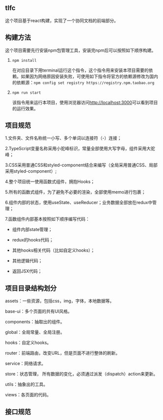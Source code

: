 ## tlfc

这个项目基于react构建，实现了一个协同文档的前端部分。

## 构建方法

这个项目需要先行安装npm包管理工具，安装完npm后可以按照如下顺序构建。

1.   `npm install`

     在对应目录下用terminal运行这个指令，这个指令用来安装本项目需要的依赖。如果因为网络原因安装失败，可使用如下指令将官方的依赖源修改为国内的依赖源：`npm config set registry https://registry.npm.taobao.org`

2.   `npm run start`

     该指令用来运行本项目，使用浏览器访问[http://localhost:3000](http://localhost:3000)可以看到项目的运行效果。

## 项目规范

1.文件夹、文件名称统一小写、多个单词以连接符（-）连接；

2.TypeScript变量名称采用小驼峰标识，常量全部使用大写字母，组件采用大驼峰；

3.CSS采用普通CSS和styled-component结合来编写（全局采用普通CSS、局部采用styled-component）; 

4.整个项目统一使用函数式组件，拥抱Hooks；

5.所有的函数式组件，为了避免不必要的渲染，全部使用memo进行包裹；

6.组件内部的状态，使用useState、useReducer；业务数据全部放在redux中管理；

7.函数组件内部基本按照如下顺序编写代码：

-   组件内部state管理；

-   redux的hooks代码；

-   其他hooks相关代码（比如自定义hooks）；

-   其他逻辑代码；

-   返回JSX代码；

## 项目目录结构划分

assets：一些资源，包括css，img，字体，本地数据等。

base-ui：多个页面的共有UI风格。

components：抽取出的组件。

global：全局常量、全局注册。

hooks：自定义hooks。

router：前端路由，改变URL，但是页面不进行整体的刷新。

service：网络请求。

store：状态管理， 所有数据的变化，必须通过派发（dispatch）action来更新。

utils：抽象出的工具。

views：各页面的代码。

## 接口规范
